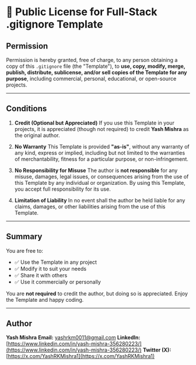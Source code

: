 # 🌟 Public License for Full-Stack .gitignore Template

## Permission

Permission is hereby granted, free of charge, to any person obtaining a copy of this `.gitignore` file (the "Template"), to **use, copy, modify, merge, publish, distribute, sublicense, and/or sell copies of the Template for any purpose**, including commercial, personal, educational, or open-source projects.

---

## Conditions

1. **Credit (Optional but Appreciated)**
   If you use this Template in your projects, it is appreciated (though not required) to credit **Yash Mishra** as the original author.

2. **No Warranty**
   This Template is provided **"as-is"**, without any warranty of any kind, express or implied, including but not limited to the warranties of merchantability, fitness for a particular purpose, or non-infringement.

3. **No Responsibility for Misuse**
   The author is **not responsible** for any misuse, damages, legal issues, or consequences arising from the use of this Template by any individual or organization. By using this Template, you accept full responsibility for its use.

4. **Limitation of Liability**
   In no event shall the author be held liable for any claims, damages, or other liabilities arising from the use of this Template.

---

## Summary

You are free to:

* ✅ Use the Template in any project
* ✅ Modify it to suit your needs
* ✅ Share it with others
* ✅ Use it commercially or personally

You are **not required** to credit the author, but doing so is appreciated. Enjoy the Template and happy coding.

---

## Author

**Yash Mishra**
**Email:** [yashrkm0011@gmail.com](mailto:yashrkm0011@gmail.com)
**LinkedIn:** [https://www.linkedin.com/in/yash-mishra-356280223/](https://www.linkedin.com/in/yash-mishra-356280223/)
**Twitter (X):** [https://x.com/YashRKMishra1](https://x.com/YashRKMishra1)
